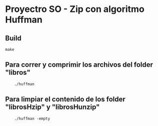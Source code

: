 # Proyectro SO - Zip con algoritmo Huffman

## Build
```make```

## Para correr y comprimir los archivos del folder "libros"
```shell
    ./huffman
```

## Para limpiar el contenido de los folder "librosHzip" y "librosHunzip"
```shell
    ./huffman -empty
```

